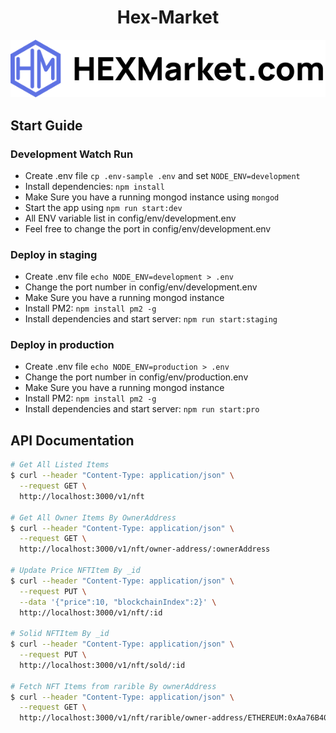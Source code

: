 <h1 align="center">
  Hex-Market
</h1>

![Project Logo](./assets/HexLogo.svg)

## Start Guide

### Development Watch Run

- Create .env file `cp .env-sample .env` and set `NODE_ENV=development`
- Install dependencies: `npm install`
- Make Sure you have a running mongod instance using `mongod`
- Start the app using `npm run start:dev` 
- All ENV variable list in config/env/development.env
- Feel free to change the port in config/env/development.env


### Deploy in staging

- Create .env file `echo NODE_ENV=development > .env`
- Change the port number in config/env/development.env
- Make Sure you have a running mongod instance
- Install PM2: `npm install pm2 -g`
- Install dependencies and start server: `npm run start:staging`



### Deploy in production

- Create .env file `echo NODE_ENV=production > .env`
- Change the port number in config/env/production.env
- Make Sure you have a running mongod instance
- Install PM2: `npm install pm2 -g`
- Install dependencies and start server: `npm run start:pro`



## API Documentation

```bash
# Get All Listed Items
$ curl --header "Content-Type: application/json" \
  --request GET \
  http://localhost:3000/v1/nft

# Get All Owner Items By OwnerAddress
$ curl --header "Content-Type: application/json" \
  --request GET \
  http://localhost:3000/v1/nft/owner-address/:ownerAddress

# Update Price NFTItem By _id
$ curl --header "Content-Type: application/json" \
  --request PUT \
  --data '{"price":10, "blockchainIndex":2}' \
  http://localhost:3000/v1/nft/:id

# Solid NFTItem By _id
$ curl --header "Content-Type: application/json" \
  --request PUT \
  http://localhost:3000/v1/nft/sold/:id

# Fetch NFT Items from rarible By ownerAddress
$ curl --header "Content-Type: application/json" \
  --request GET \
  http://localhost:3000/v1/nft/rarible/owner-address/ETHEREUM:0xAa76B40d59cefa8817E16C617f048310E9eaEA6f
```